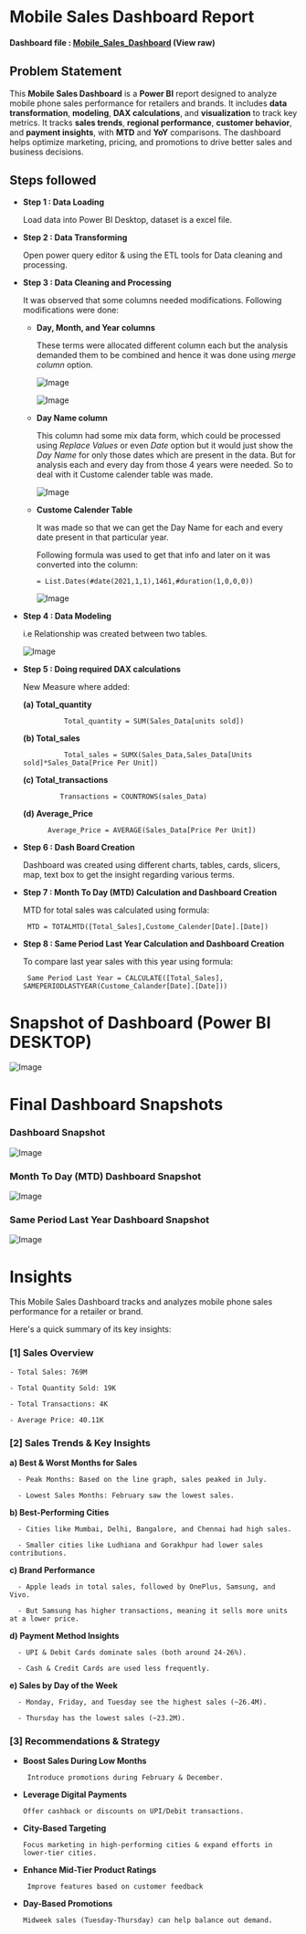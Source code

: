 # Mobile Sales Dashboard Report

#### Dashboard file : [Mobile_Sales_Dashboard](https://github.com/nikitanpatil1/Mobile-Sales/blob/main/Mobile_Sales_Dashboard.pbix) (View raw)

## Problem Statement

This **Mobile Sales Dashboard** is a **Power BI** report designed to analyze mobile phone sales performance for retailers and brands. It includes **data transformation**, **modeling**, **DAX calculations**, and **visualization** to track key metrics. It tracks **sales trends**, **regional performance**, **customer behavior**, and **payment insights**, with **MTD** and **YoY** comparisons. The dashboard helps optimize marketing, pricing, and promotions to drive better sales and business decisions.

## Steps followed 

- **Step 1 : Data Loading**
  
    Load data into Power BI Desktop, dataset is a excel file.
  
- **Step 2 : Data Transforming**
  
   Open power query editor & using the ETL tools for Data cleaning and processing.
  
- **Step 3 : Data Cleaning and Processing**

  It was observed that some columns needed modifications. Following modifications were done:
     
  - **Day, Month, and Year columns**
    
    These terms were allocated different column each but the analysis demanded them to be combined and hence it was done using *merge column* option.

     ![Image](https://github.com/user-attachments/assets/d8aaa5f3-2eab-4c89-9b9d-c0ac5b241552)
  
     ![Image](https://github.com/user-attachments/assets/1fa4d3d0-20e2-4b60-a3cd-9bd7eab6a0a0)

   - **Day Name column**

     This column had some mix data form, which could be processed using *Replace Values* or even *Date* option but it would just show the *Day Name* for only those dates which are present in the data.
     But for analysis each and every day from those 4 years were needed. So to deal with it Custome calender table was made.
  
      ![Image](https://github.com/user-attachments/assets/68013721-8309-4256-96f9-d859ead37b3e)
	 
    - **Custome Calender Table**
  
      It was made so that we can get the Day Name for each and every date present in that particular year.
      
      Following formula was used to get that info and later on it was converted into the column:
  
          = List.Dates(#date(2021,1,1),1461,#duration(1,0,0,0))
  
      ![Image](https://github.com/user-attachments/assets/3d56d1ad-4f14-46ef-ba73-20e4a41981c8)
 

 - **Step 4 : Data Modeling**

   i.e Relationship was created between two tables.
   
      ![Image](https://github.com/user-attachments/assets/3937402a-7ac9-4eb1-b658-2d73a3c8c459) 
		  
		  
- **Step 5 : Doing required DAX calculations**
  
   New Measure where added:
            
   **(a) Total_quantity**
		
		        Total_quantity = SUM(Sales_Data[units sold])
			 
   **(b) Total_sales** 
		   
		        Total_sales = SUMX(Sales_Data,Sales_Data[Units sold]*Sales_Data[Price Per Unit])
         
   **(c) Total_transactions**
		
		       Transactions = COUNTROWS(sales_Data)
			 
   **(d) Average_Price**

            Average_Price = AVERAGE(Sales_Data[Price Per Unit])

 - **Step 6 : Dash Board Creation**
   
   Dashboard was created using different charts, tables, cards, slicers, map, text box to get the insight regarding various terms.
   
  
  - **Step 7 : Month To Day (MTD) Calculation and Dashboard Creation**
    
    MTD for total sales was calculated using formula:
	    
		 MTD = TOTALMTD([Total_Sales],Custome_Calender[Date].[Date])
  
  
  - **Step 8 : Same Period Last Year Calculation and Dashboard Creation**
      
    To compare last year sales with this year using formula:
	  
	     Same Period Last Year = CALCULATE([Total_Sales], SAMEPERIODLASTYEAR(Custome_Calander[Date].[Date]))
		  
		  

# Snapshot of Dashboard (Power BI DESKTOP)

  ![Image](https://github.com/user-attachments/assets/01bbdfbb-f119-483d-a66c-ff4717381b34)

 
 # Final Dashboard Snapshots

 ### Dashboard Snapshot
   
   ![Image](https://github.com/user-attachments/assets/41fc63a8-3afc-4bd0-bfc8-ba3f33deaa80)
   
 ### Month To Day (MTD) Dashboard Snapshot
   
   ![Image](https://github.com/user-attachments/assets/9cf47024-0ac1-44dd-bd6f-05b98af5051c)
	
 ### Same Period Last Year Dashboard Snapshot
   
   ![Image](https://github.com/user-attachments/assets/c806732c-e015-4121-aef6-e2b1d74167d6)



# Insights

 This Mobile Sales Dashboard tracks and analyzes mobile phone sales performance for a retailer or brand. 

 Here's a quick summary of its key insights:

### [1] Sales Overview

    - Total Sales: 769M

    - Total Quantity Sold: 19K

    - Total Transactions: 4K

    - Average Price: 40.11K
           
### [2] Sales Trends & Key Insights

**a) Best & Worst Months for Sales**
	   
	  - Peak Months: Based on the line graph, sales peaked in July.
    
	  - Lowest Sales Months: February saw the lowest sales.
	
 **b) Best-Performing Cities**
	
	  - Cities like Mumbai, Delhi, Bangalore, and Chennai had high sales.

	  - Smaller cities like Ludhiana and Gorakhpur had lower sales contributions.
	   
 **c) Brand Performance**
	
	  - Apple leads in total sales, followed by OnePlus, Samsung, and Vivo.
    
	  - But Samsung has higher transactions, meaning it sells more units at a lower price.
	   
 **d) Payment Method Insights**
	
	  - UPI & Debit Cards dominate sales (both around 24-26%).
    
	  - Cash & Credit Cards are used less frequently.
	
 **e) Sales by Day of the Week**
	
	  - Monday, Friday, and Tuesday see the highest sales (~26.4M).
    
	  - Thursday has the lowest sales (~23.2M).
	   


 ### [3] Recommendations & Strategy
 
- **Boost Sales During Low Months** 
	
	   Introduce promotions during February & December.
 
 - **Leverage Digital Payments** 
	  
	   Offer cashback or discounts on UPI/Debit transactions.
 
 - **City-Based Targeting**
	
	   Focus marketing in high-performing cities & expand efforts in lower-tier cities.
	  
- **Enhance Mid-Tier Product Ratings**
	
	   Improve features based on customer feedback
	  
- **Day-Based Promotions**
	
	  Midweek sales (Tuesday-Thursday) can help balance out demand.


